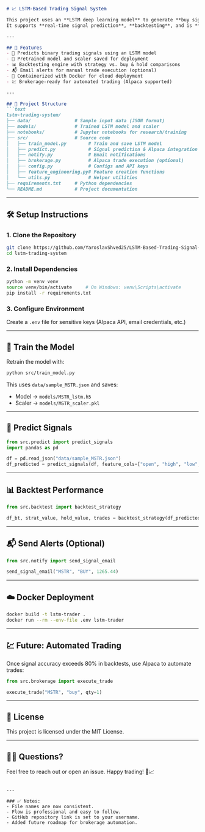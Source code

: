 
````markdown
# 📈 LSTM-Based Trading Signal System

This project uses an **LSTM deep learning model** to generate **buy signals** for high-volatility equities like **$MSTR**, based on historical price and volume data.  
It supports **real-time signal prediction**, **backtesting**, and is **ready for AWS deployment and brokerage automation** via Alpaca.

---

## 🚀 Features
- 🔮 Predicts binary trading signals using an LSTM model
- 💾 Pretrained model and scaler saved for deployment
- 📊 Backtesting engine with strategy vs. buy & hold comparisons
- 📬 Email alerts for manual trade execution (optional)
- 🐳 Containerized with Docker for cloud deployment
- 💹 Brokerage-ready for automated trading (Alpaca supported)

---

## 🧱 Project Structure
```text
lstm-trading-system/
├── data/                # Sample input data (JSON format)
├── models/              # Trained LSTM model and scaler
├── notebooks/           # Jupyter notebooks for research/training
├── src/                 # Source code
│   ├── train_model.py        # Train and save LSTM model
│   ├── predict.py            # Signal prediction & Alpaca integration
│   ├── notify.py             # Email notifications
│   ├── brokerage.py          # Alpaca trade execution (optional)
│   ├── config.py             # Configs and API keys
│   ├── feature_engineering.py# Feature creation functions
│   └── utils.py              # Helper utilities
├── requirements.txt     # Python dependencies
└── README.md            # Project documentation
````

---

## 🛠️ Setup Instructions

### 1. Clone the Repository

```bash
git clone https://github.com/YaroslavShved25/LSTM-Based-Trading-Signal-System.git
cd lstm-trading-system
```

### 2. Install Dependencies

```bash
python -m venv venv
source venv/bin/activate     # On Windows: venv\Scripts\activate
pip install -r requirements.txt
```

### 3. Configure Environment

Create a `.env` file for sensitive keys (Alpaca API, email credentials, etc.)

---

## 🧠 Train the Model

Retrain the model with:

```bash
python src/train_model.py
```

This uses `data/sample_MSTR.json` and saves:

* Model → `models/MSTR_lstm.h5`
* Scaler → `models/MSTR_scaler.pkl`

---

## 🔮 Predict Signals

```python
from src.predict import predict_signals
import pandas as pd

df = pd.read_json("data/sample_MSTR.json")
df_predicted = predict_signals(df, feature_cols=["open", "high", "low", "close", "volume"])
```

---

## 📊 Backtest Performance

```python
from src.backtest import backtest_strategy

df_bt, strat_value, hold_value, trades = backtest_strategy(df_predicted)
```

---

## 📬 Send Alerts (Optional)

```python
from src.notify import send_signal_email

send_signal_email("MSTR", "BUY", 1265.44)
```

---

## ☁️ Docker Deployment

```bash
docker build -t lstm-trader .
docker run --rm --env-file .env lstm-trader
```

---

## 💹 Future: Automated Trading

Once signal accuracy exceeds 80% in backtests, use Alpaca to automate trades:

```python
from src.brokerage import execute_trade

execute_trade("MSTR", "buy", qty=1)
```

---

## 📄 License

This project is licensed under the MIT License.

---

## 🙋‍♂️ Questions?

Feel free to reach out or open an issue.
Happy trading! 🚀📈

```

---

### ✅ Notes:
- File names are now consistent.
- Flow is professional and easy to follow.
- GitHub repository link is set to your username.
- Added future roadmap for brokerage automation.
